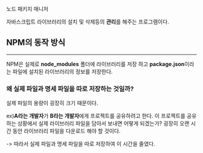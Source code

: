 노드 패키지 매니저

자바스크립트 라이브러리의 설치 및 삭제등의 **관리**를 해주는 프로그램이다.

## NPM의 동작 방식
---
NPM은 실제로 **node_modules** 폴더에 라이브러리를 저장
하고 **package.json**이라는 파일에 설치된 라이브러리의 정보를 저장한다. 

### 왜 실제 파일과 명세 파일을 따로 저장하는 것일까? 
실제 파일의 용량이 굉장히 크기 때문이다. 

ex)**A라는 개발자**가 **B라는 개발자**에게 프로젝트를 공유하려고 한다. 
이 프로젝트를 공유하는 상황에서 실제 라이브러리 파일을 담아서 보내면 어떻게 되겠는가?
굉장히 오랜 시간 동안 라이브러리 파일을 다운로드 해야 할 것이다.

-> 따라서 실제 파일과 명세 파일을 따로 저장하여 이 시간을 줄였다.